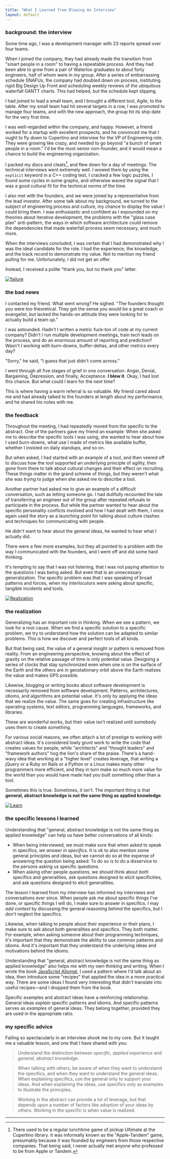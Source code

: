 ```yaml
---
title: "What I Learned from Blowing An Interview"
layout: default
---
```


### background: the interview

Some time ago, I was a development manager with 23 reports spread over four teams.

When I joined the company, they had already made the transition from "smart people in a room" to having a repeatable process. And they had been able to grow from a pair of Waterloo graduates to about forty engineers, half of whom were in my group. After a series of embarrassing schedule SNAFUs, the company had doubled down on process, instituting rigid Big Design Up Front and scheduling weekly reviews of the ubiquitous waterfall GANTT charts. This had helped, but the schedule kept slipping.

I had joined to lead a small team, and I brought a different tool, Agile, to the table. After my small team had hit several targets in a row, I was promoted to manage four teams, and with the new approach, the group hit its ship date for the very first time.

I was well-regarded within the company, and happy. However, a friend worked for a startup with excellent prospects, and he convinced me that I ought to fly down to Cupertino and interview for the VP of Engineering role. They were growing like crazy, and needed to go beyond "a bunch of smart people in a room." I'd be the most senior non-founder, and it would mean a chance to build the engineering organization.

I packed my discs and cleats[^apple-tandem], and flew down for a day of meetings. The technical interviews went extremely well. I wowed them by using the `explicit` keyword in a C++ coding test, I cracked a few logic puzzles, I found some cycles in some graphs, and otherwise waved the signal that I was a good cultural fit for the technical norms of the time.

[^apple-tandem]: There used to be a regular lunchtime game of pickup Ultimate at the Cupertino library. it was informally known as the "Apple-Tandem" game, presumably because it was founded by engineers from those respective companies. That being said, I never actually met anyone who professed to be from Apple or Tandem.

I also met with the founders, and we were joined by a representative from the lead investor. After some talk about my background, we turned to the subject of engineering process and culture, my chance to display the value I could bring them. I was enthusiastic and confident as I expounded on my theories about iterative development, the problems with the "glass case plan" anti-pattern, the ways in which software architecture could remove the dependencies that made waterfall process seem necessary, and much more.

When the interviews concluded, I was certain that I had demonstrated why I was the ideal candidate for the role. I had the experience, the knowledge, and the track record to demonstrate my value. Not to mention my friend pulling for me. Unfortunately, I did not get an offer.

Instead, I received a polite "thank you, but no thank you" letter.

[![failure](/assets/images/failure.jpg)](https://www.flickr.com/photos/jeffdjevdet/17134243011)

### the bad news

I contacted my friend. What went wrong? He sighed. "The founders thought you were too theoretical. They got the sense you would be a great coach or evangelist, but lacked the hands-on attitude they were looking for to actually build a team up."

I was astounded. Hadn't I written a metric fuck-ton of code at my current company? Didn't I run multiple development meetings, train tech leads on the process, and do an enormous amount of reporting and prediction? Wasn't I working with burn-downs, buffer-deltas, and other metrics every day?

"Sorry," he said, "I guess that just didn't come across."

I went through all five stages of grief in one conversation: Anger, Denial, Bargaining, Depression, and finally, Acceptance. **I blew it**. Okay, I had lost this chance. But what could I learn for the next time?

This is where having a warm referral is so valuable. My friend cared about me and had already talked to the founders at length about my performance, and he shared his notes with me.

### the feedback

Throughout the meeting, I had repeatedly moved from the specific to the abstract. One of the partners gave my friend an example: When she asked me to describe the specific tools I was using, she wanted to hear about how I used burn-downs, what use I made of metrics like available buffer, whether I insisted on daily standups, and so on.

But when asked, I had started with an example of a tool, and then veered off to discuss how the tool supported an underlying principle of agility, then gone from there to talk about cultural changes and their effect on recruiting. These things matter in the grand scheme of things, but they weren't what she was trying to judge when she asked me to describe a tool.

Another partner had asked me to give an example of a difficult conversation, such as letting someone go. I had dutifully recounted the tale of transferring an engineer out of the group after repeated refusals to participate in the process. But while the partner wanted to hear about the specific personality conflicts involved and how I had dealt with them, I once again used the story as a launching point for talking about culture clashes and  techniques for communicating with people.

He didn't want to hear about the general ideas, he wanted to hear what I actually did.

There were a few more examples, but they all pointed to a problem with the way I communicated with the founders, and I went off and did some hard thinking.

It's tempting to say that I was not listening, that I was not paying attention to the questions I was being asked. But even that is an unnecessary generalization. The specific problem was that I was speaking of broad patterns and forces, when my interlocutors were asking about specific, tangible incidents and tools.

[![Realization](/assets/images/realization.jpg)](https://www.flickr.com/photos/wonderlane/3613473396)

### the realization

Generalizing has an important role in thinking. When we see a pattern, we look for a root cause. When we find a specific solution to a specific problem, we try to understand how the solution can be adapted to similar problems. This is how we discover and perfect tools of all kinds.

But that being said, the value of a general insight or pattern is removed from reality. From an engineering perspective, knowing about the effect of gravity on the relative passage of time is only potential value. Designing a series of clocks that stay synchronized even when one is on the surface of the Earth and the others are in geostationary orbit above the Earth realizes the value and makes GPS possible.

Likewise, blogging or writing books about software development is necessarily removed from software development. Patterns, architectures, idioms, and algorithms are potential value. It's only by applying the ideas that we realize the value. The same goes for creating infrastructure like operating systems, text editors, programming languages, frameworks, and libraries.

These are wonderful works, but their value isn't realized until somebody uses them to create something.

For various social reasons, we often attach a lot of prestige to working with abstract ideas. It's considered lowly grunt work to write the code that creates values for people, while "architects" and "thought leaders" and "framework authors" hog the lion's share of the praise. There's a hand-wavy idea that working at a "higher level" creates leverage, that writing a jQuery or a Ruby on Rails or a Python or a Linux makes many other programmers more efficient, and they in turn make so much more value for the world than you would have made had you built something other than a tool.

Sometimes this is true. Sometimes, it isn't. The important thing is that **general, abstract knowledge is not the same thing as applied knowledge**.

[![Learn](/assets/images/learn.jpg)](https://www.flickr.com/photos/jakerust/16846023595)

### the specific lessons I learned

Understanding that "general, abstract knowledge is not the same thing as applied knowledge" can help us have better conversations of all kinds:

- When being interviewed, we must make sure that when asked to speak in specifics, *we answer in specifics*. It is ok to also mention some general principles and ideas, but we cannot do so at the expense of answering the question being asked: To do so is to do a disservice to the persons asking us specific questions.
- When asking other people questions, we should think about *both* specifics and generalities, ask questions designed to elicit specificities, and ask questions designed to elicit generalities.

The lesson I learned from my interview has informed my interviews and conversations ever since. When people ask me about specific things I've done, or specific things I will do, I make sure to answer in specifics. I may *add context* by discussing the general reasoning behind the specifics, but I don't neglect the specifics.

Likewise, when talking to people about their experience or their plans, I make sure to ask about both generalities and specifics. They both matter. For example, when asking someone about their programming techniques, it's important that they demonstrate the ability to use common patterns and idioms. And it's important that they understand the underlying ideas and motivations behind the idioms.

Understanding that "general, abstract knowledge is not the same thing as applied knowledge" also helps me with my own thinking and writing. When I wrote the book [JavaScript Allongé][ja], I used a pattern where I'd talk about an idea, then introduce some "recipes" that applied the idea in a more practical way. There are some ideas I found very interesting that didn't translate into useful recipes—and I dropped them from the book.

Specific examples and abstract ideas have a reinforcing relationship. General ideas *explain* specific patterns and idioms. And specific patterns serves as *examples* of general ideas. They belong together, provided they are used in the appropriate ratio.

[ja]: https://leanpub.com/javascriptallongesix

### my specific advice

Failing so spectacularly in an interview shook me to my core. But it taught me a valuable lesson, and one that I have shared with you:

 > Understand the distinction between *specific, applied experience* and *general, abstract knowledge*.

 > When talking with others, be aware of when they want to understand the specifics, and when they want to understand the general ideas. When explaining specifics, use the general only to support your ideas. And when explaining  the ideas, use specifics only as examples to illustrate the principles.

 > Working in the abstract can provide a lot of leverage, but that depends upon a number of factors like adoption of your ideas by others. Working in the specific is when value is realized.

 ---
